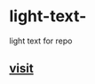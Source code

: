 # light-text-
light text for repo
>>
<h2><a href="https://wrapfr33kzz.github.io/light-text-/">visit</h2>
